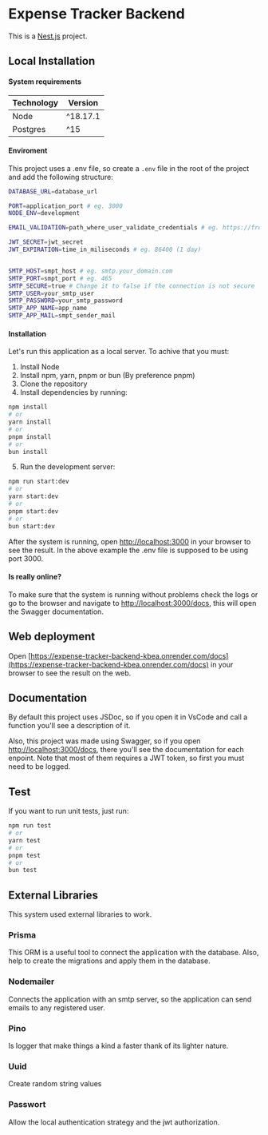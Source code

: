 # Expense Tracker Backend

This is a [Nest.js](http://nestjs.com) project.

## Local Installation

#### System requirements

| Technology | Version  |
| ---------- | -------- |
| Node       | ^18.17.1 |
| Postgres   | ^15      |

#### Enviroment

This project uses a .env file, so create a `.env` file in the root of the project and add the following structure:

```bash
DATABASE_URL=database_url

PORT=application_port # eg. 3000
NODE_ENV=development

EMAIL_VALIDATION=path_where_user_validate_credentials # eg. https://frontend.com/validate

JWT_SECRET=jwt_secret
JWT_EXPIRATION=time_in_miliseconds # eg. 86400 (1 day)


SMTP_HOST=smpt_host # eg. smtp.your_domain.com
SMTP_PORT=smpt_port # eg. 465
SMTP_SECURE=true # Change it to false if the connection is not secure
SMTP_USER=your_smtp_user
SMTP_PASSWORD=your_smtp_password
SMTP_APP_NAME=app_name
SMTP_APP_MAIL=smpt_sender_mail
```

#### Installation

Let's run this application as a local server. To achive that you must:

1. Install Node
2. Install npm, yarn, pnpm or bun (By preference pnpm)
3. Clone the repository
4. Install dependencies by running:

```bash
npm install
# or
yarn install
# or
pnpm install
# or
bun install
```

5. Run the development server:

```bash
npm run start:dev
# or
yarn start:dev
# or
pnpm start:dev
# or
bun start:dev
```

After the system is running, open [http://localhost:3000](http://localhost:3000) in your browser to see the result. In the above example the .env file is supposed to be using port 3000.

#### Is really online?

To make sure that the system is running without problems check the logs or go to the browser and navigate to [http://localhost:3000/docs](http://localhost:3000/docs), this will open the Swagger documentation.

## Web deployment

Open [https://expense-tracker-backend-kbea.onrender.com/docs](https://expense-tracker-backend-kbea.onrender.com/docs) in your browser to see the result on the web.

## Documentation

By default this project uses JSDoc, so if you open it in VsCode and call a function you'll see a description of it.

Also, this project was made using Swagger, so if you open [http://localhost:3000/docs](http://localhost:3000/docs), there you'll see the documentation for each enpoint. Note that most of them requires a JWT token, so first you must need to be logged.

## Test

If you want to run unit tests, just run: 

```bash
npm run test
# or
yarn test
# or
pnpm test
# or
bun test
```

## External Libraries

This system used external libraries to work.

### Prisma

This ORM is a useful tool to connect the application with the database. Also, help to create the migrations and apply them in the database.

### Nodemailer

Connects the application with an smtp server, so the application can send emails to any registered user.

### Pino

Is logger that make things a kind a faster thank of its lighter nature.

### Uuid

Create random string values

### Passwort

Allow the local authentication strategy and the jwt authorization.
